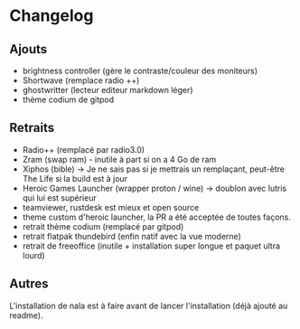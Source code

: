 # Changelog

## Ajouts

- brightness controller (gère le contraste/couleur des moniteurs)
- Shortwave (remplace radio ++)
- ghostwritter (lecteur editeur markdown léger)
- thème codium de gitpod

## Retraits

- Radio++ (remplacé par radio3.0)
- Zram (swap ram) - inutile à part si on a 4 Go de ram
- Xiphos (bible) -> Je ne sais pas si je mettrais un remplaçant, peut-être The Life si la build est à jour
- Heroic Games Launcher (wrapper proton / wine) -> doublon avec lutris qui lui est supérieur
- teamviewer, rustdesk est mieux et open source
- theme custom d'heroic launcher, la PR a été acceptée de toutes façons.
- retrait thème codium (remplacé par gitpod)
- retrait flatpak thundebird (enfin natif avec la vue moderne)
- retrait de freeoffice (inutile + installation super longue et paquet ultra lourd)

## Autres

L'installation de nala est à faire avant de lancer l'installation (déjà ajouté au readme).
